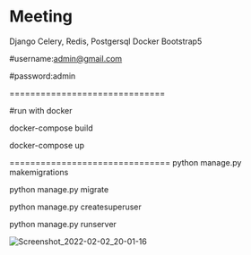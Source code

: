 # Meeting

Django 
Celery, Redis, Postgersql
Docker
Bootstrap5


#username:admin@gmail.com

#password:admin

==============================

#run with docker

docker-compose build

docker-compose up

===============================
python manage.py makemigrations

python manage.py migrate

python manage.py createsuperuser

python manage.py runserver


![Screenshot_2022-02-02_20-01-16](https://user-images.githubusercontent.com/43889064/152201920-25397222-2ffd-47bf-8ffd-0081b2c7867e.png)
